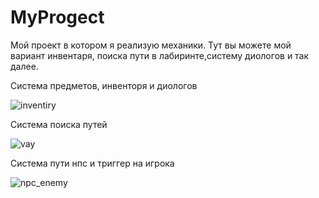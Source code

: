 # MyProgect
Мой проект в котором я реализую механики.
Тут вы можете мой вариант инвентаря, поиска пути в лабиринте,систему диологов и так далее.

Система предметов, инвенторя и диологов


![inventiry](https://user-images.githubusercontent.com/71433614/219137335-771d6d4f-a792-454f-9af8-94d9e0ea358a.gif)


Система поиска путей 

![vay](https://user-images.githubusercontent.com/71433614/219137426-a5b03da0-5c00-4102-914d-d1cd9788bcd6.gif)

Система пути нпс и триггер на игрока 

![npc_enemy](https://user-images.githubusercontent.com/71433614/219137597-a78e5fe2-4719-402f-805e-8361bb06dead.gif)
